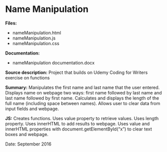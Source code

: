 # Name Manipulation

**Files:**
* nameManipulation.html
* nameManipulation.js
* nameManipulation.css

**Documentation:** 
* nameManipulation documentation.docx

**Source description:** Project that builds on Udemy Coding for Writers exercise on functions

**Summary:** Manipulates the first name and last name that the user entered. Displays name on webpage two ways: first name followed by last name and last name followed by first name. Calculates and displays the length of the full name (including space between names). Allows user to clear data from input fields and webpage.  

**JS:**  Creates functions. Uses value property to retrieve values. Uses length property. Uses innerHTML to add results to webpage. Uses value and innerHTML properties with document.getElementById(“x”) to clear text boxes and webpage.

Date: September 2016         